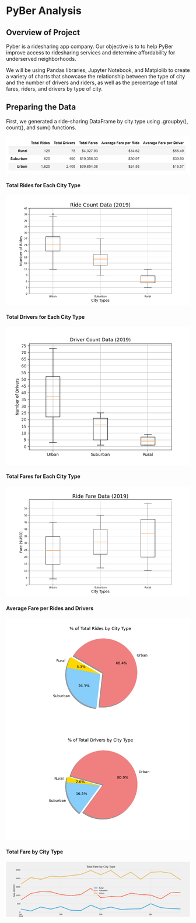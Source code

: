 # PyBer Analysis
## Overview of Project
Pyber is a ridesharing app company. Our objective is to to help PyBer improve access to ridesharing services and determine affordability for underserved neighborhoods.

We will be using Pandas libraries, Jupyter Notebook, and Matplolib to create a variety of charts that showcase the relationship between the type of city and the number of drivers and riders, as well as the percentage of total fares, riders, and drivers by type of city. 

## Preparing the Data
First, we generated a ride-sharing DataFrame by city type using .groupby(), count(), and sum() functions.

![summarydata](analysis/summarydata.png)

#### Total Rides for Each City Type

![Fig2](analysis/Fig2.png)

#### Total Drivers for Each City Type

![Fig4](analysis/Fig4.png)

#### Total Fares for Each City Type

![Fig3](analysis/Fig3.png)

#### Average Fare per Rides and Drivers

![Fig6](analysis/Fig6.png)
![Fig7](analysis/Fig7.png)

#### Total Fare by City Type

![PyBer_fare_summary](analysis/PyBer_fare_summary.png)

